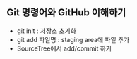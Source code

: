 ## Git 명령어와 GitHub 이해하기
* git init : 저장소 초기화
* git add 파일명 : staging area에 파일 추가
* SourceTree에서 add/commit 하기
